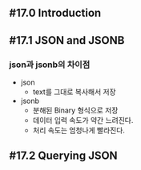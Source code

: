 ## #17.0 Introduction

## #17.1 JSON and JSONB

### json과 jsonb의 차이점
- json
	- text를 그대로 복사해서 저장
- jsonb
	- 분해된 Binary 형식으로 저장
	- 데이터 입력 속도가 약간 느려진다.
	- 처리 속도는 엄청나게 빨라진다.

## #17.2 Querying JSON